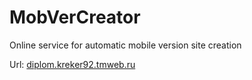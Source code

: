 MobVerCreator
=============

Online service for automatic mobile version site creation

Url: <a href="diplom.kreker92.tmweb.ru">diplom.kreker92.tmweb.ru</a>
